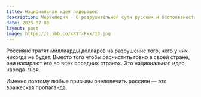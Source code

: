 ```yaml
---
title: Национальная идея пидорашек
description: Червепедия - О разрушительной сути русских и бесполезности их очеловечивания.
date: 2023-07-08
layout: post
image: https://i.ibb.co/xKTTxPxx/13.jpg
---
```


<p>Россияне  тратят миллиарды долларов на разрушение того, чего у них никогда не будет. Вместо того чтобы расчистить говно в своей стране, они насирают его во всех соседних странах. Это национальная идея народа-гноя.</p>

<p>Именно поэтому любые призывы очеловечить россиян — это вражеская пропаганда.</p>